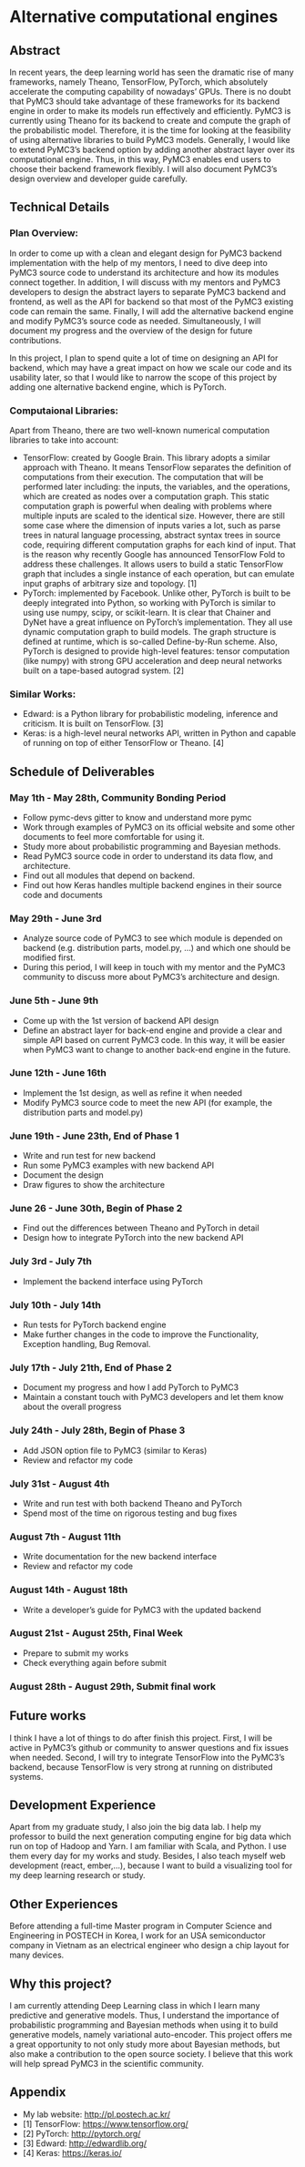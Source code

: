 # Alternative computational engines

## Abstract

In recent years, the deep learning world has seen the dramatic rise of many frameworks, namely Theano, TensorFlow, PyTorch, which absolutely accelerate the computing capability of nowadays’ GPUs. There is no doubt that PyMC3 should take advantage of these frameworks for its backend engine in order to make its models run effectively and efficiently. PyMC3 is currently using Theano for its backend to create and compute the graph of the probabilistic model. Therefore, it is the time for looking at the feasibility of using alternative libraries to build PyMC3 models. Generally, I would like to extend PyMC3’s backend option by adding another abstract layer over its computational engine. Thus, in this way, PyMC3 enables end users to choose their backend framework flexibly. I will also document PyMC3’s design overview and developer guide carefully. 
## Technical Details

### Plan Overview:
In order to come up with a clean and elegant design for PyMC3 backend implementation with the help of my mentors, I need to dive deep into PyMC3 source code to understand its architecture and how its modules connect together. In addition, I will discuss with my mentors and PyMC3 developers to design the abstract layers to separate PyMC3 backend and frontend, as well as the API for backend so that most of the PyMC3 existing code can remain the same. Finally, I will add the alternative backend engine and modify PyMC3’s source code as needed. Simultaneously, I will document my progress and the overview of the design for future contributions.

In this project, I plan to spend quite a lot of time on designing an API for backend, which may have a great impact on how we scale our code and its usability later, so that I would like to narrow the scope of this project by adding one alternative backend engine, which is PyTorch. 

### Computaional Libraries: 
Apart from Theano, there are two well-known numerical computation libraries to take into account:

- TensorFlow: created by Google Brain. This library adopts a similar approach with Theano. It means TensorFlow separates the definition of computations from their execution. The computation that will be performed later including: the inputs, the variables, and the operations, which are created as nodes over a computation graph. This static computation graph is powerful when dealing with problems where multiple inputs are scaled to the identical size. However, there are still some case where the dimension of inputs varies a lot, such as parse trees in natural language processing, abstract syntax trees in source code, requiring different computation graphs for each kind of input. That is the reason why recently Google has announced TensorFlow Fold to address these challenges. It allows users to build a static TensorFlow graph that includes a single instance of each operation, but can emulate input graphs of arbitrary size and topology. [1]
- PyTorch: implemented by Facebook. Unlike other, PyTorch is built to be deeply integrated into Python, so working with PyTorch is similar to using use numpy, scipy, or scikit-learn. It is clear that Chainer and DyNet have a great influence on PyTorch’s implementation. They all use dynamic computation graph to build models. The graph structure is defined at runtime, which is so-called Define-by-Run scheme. Also, PyTorch is designed to provide high-level features: tensor computation (like numpy) with strong GPU acceleration and deep neural networks built on a tape-based autograd system. [2]

### Similar Works:

- Edward: is a Python library for probabilistic modeling, inference and criticism. It is built on TensorFlow. [3]
- Keras: is a high-level neural networks API, written in Python and capable of running on top of either TensorFlow or Theano. [4]

## Schedule of Deliverables

### May 1th - May 28th, **Community Bonding Period**

- Follow pymc-devs gitter to know and understand more pymc 
- Work through examples of PyMC3 on its official website and some other documents to feel more comfortable for using it.
- Study more about probabilistic programming and Bayesian methods.
- Read PyMC3 source code in order to understand its data flow, and architecture.
- Find out all modules that depend on backend.
- Find out how Keras handles multiple backend engines in their source code and documents

### May 29th - June 3rd

- Analyze source code of PyMC3 to see which module is depended on backend (e.g. distribution parts, model.py, …) and which one should be modified first.
- During this period, I will keep in touch with my mentor and the PyMC3 community to discuss more about PyMC3’s architecture and design. 

### June 5th - June 9th

- Come up with the 1st version of backend API design
- Define an abstract layer for back-end engine and provide a clear and simple API based on current PyMC3 code. In this way, it will be easier when PyMC3 want to change to another back-end engine in the future.

### June 12th - June 16th

- Implement the 1st design, as well as refine it when needed
- Modify PyMC3 source code to meet the new API (for example, the distribution parts and model.py)

### June 19th - June 23th, **End of Phase 1**

- Write and run test for new backend
- Run some PyMC3 examples with new backend API
- Document the design
- Draw figures to show the architecture

### June 26 - June 30th, **Begin of Phase 2**

- Find out the differences between Theano and PyTorch in detail
- Design how to integrate PyTorch into the new backend API

### July 3rd - July 7th

- Implement the backend interface using PyTorch

### July 10th - July 14th

- Run tests for PyTorch backend engine
- Make further changes in the code to improve the Functionality, Exception handling, Bug Removal.

### July 17th - July 21th, **End of Phase 2**

- Document my progress and how I add PyTorch to PyMC3
- Maintain a constant touch with PyMC3 developers and let them know about the overall progress

### July 24th - July 28th, **Begin of Phase 3**

- Add JSON option file to PyMC3 (similar to Keras)
- Review and refactor my code

### July 31st - August 4th

- Write and run test with both backend Theano and PyTorch
- Spend most of the time on rigorous testing and bug fixes

### August 7th - August 11th

- Write documentation for the new backend interface
- Review and refactor my code

### August 14th - August 18th

- Write a developer’s guide for PyMC3 with the updated backend

### August 21st - August 25th, **Final Week**

- Prepare to submit my works
- Check everything again before submit

### August 28th - August 29th, **Submit final work**

## Future works

I think I have a lot of things to do after finish this project. First, I will be active in PyMC3’s github or community to answer questions and fix issues when needed. Second, I will try to integrate TensorFlow into the PyMC3’s backend, because TensorFlow is very strong at running on distributed systems. 

## Development Experience

Apart from my graduate study, I also join the big data lab. I help my professor to build the next generation computing engine for big data which run on top of Hadoop and Yarn. I am familiar with Scala, and Python. I use them every day for my works and study. Besides, I also teach myself web development (react, ember,…), because I want to build a visualizing tool for my deep learning research or study.

## Other Experiences

Before attending a full-time Master program in Computer Science and Engineering in POSTECH in Korea, I work for an USA semiconductor company in Vietnam as an electrical engineer who design a chip layout for many devices. 

## Why this project?

I am currently attending Deep Learning class in which I learn many predictive and generative models. Thus, I understand the importance of probabilistic programming and Bayesian methods when using it to build generative models, namely variational auto-encoder. This project offers me a great opportunity to not only study more about Bayesian methods, but also make a contribution to the open source society. I believe that this work will help spread PyMC3 in the scientific community.

## Appendix

- My lab website: http://pl.postech.ac.kr/
- [1] TensorFlow: https://www.tensorflow.org/
- [2] PyTorch: http://pytorch.org/
- [3] Edward: http://edwardlib.org/ 
- [4] Keras: https://keras.io/
